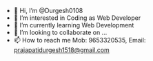- 👋 Hi, I’m @Durgesh0108
- 👀 I’m interested in Coding as Web Developer
- 🌱 I’m currently learning Web Development
- 💞️ I’m looking to collaborate on ...
- 📫 How to reach me Mob: 9653320535, Email: prajapatidurgesh1518@gmail.com

<!---
Durgesh0108/Durgesh0108 is a ✨ special ✨ repository because its `README.md` (this file) appears on your GitHub profile.
You can click the Preview link to take a look at your changes.
--->
